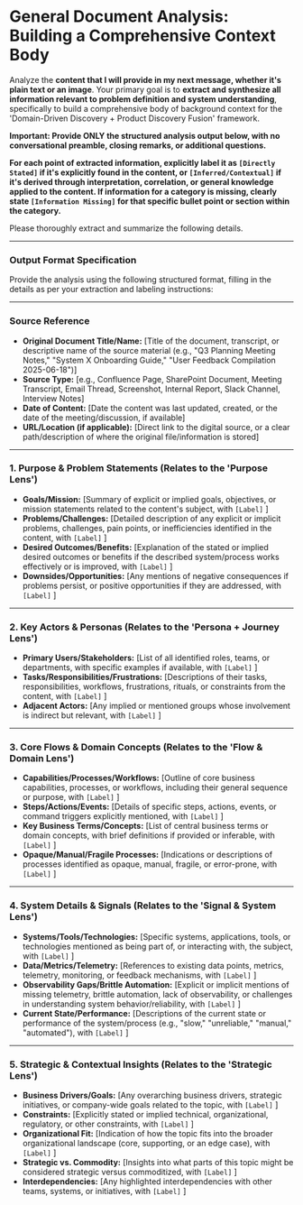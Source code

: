 # General Document Analysis: Building a Comprehensive Context Body

Analyze the **content that I will provide in my next message, whether it's plain text or an image**. Your primary goal is to **extract and synthesize all information relevant to problem definition and system understanding**, specifically to build a comprehensive body of background context for the 'Domain-Driven Discovery + Product Discovery Fusion' framework.

**Important: Provide ONLY the structured analysis output below, with no conversational preamble, closing remarks, or additional questions.**

**For each point of extracted information, explicitly label it as `[Directly Stated]` if it's explicitly found in the content, or `[Inferred/Contextual]` if it's derived through interpretation, correlation, or general knowledge applied to the content. If information for a category is missing, clearly state `[Information Missing]` for that specific bullet point or section within the category.**

Please thoroughly extract and summarize the following details.

---

### Output Format Specification

Provide the analysis using the following structured format, filling in the details as per your extraction and labeling instructions:

---
### **Source Reference**
* **Original Document Title/Name:** [Title of the document, transcript, or descriptive name of the source material (e.g., "Q3 Planning Meeting Notes," "System X Onboarding Guide," "User Feedback Compilation 2025-06-18")]
* **Source Type:** [e.g., Confluence Page, SharePoint Document, Meeting Transcript, Email Thread, Screenshot, Internal Report, Slack Channel, Interview Notes]
* **Date of Content:** [Date the content was last updated, created, or the date of the meeting/discussion, if available]
* **URL/Location (if applicable):** [Direct link to the digital source, or a clear path/description of where the original file/information is stored]
---

### 1. Purpose & Problem Statements (Relates to the 'Purpose Lens')
* **Goals/Mission:** [Summary of explicit or implied goals, objectives, or mission statements related to the content's subject, with `[Label]` ]
* **Problems/Challenges:** [Detailed description of any explicit or implicit problems, challenges, pain points, or inefficiencies identified in the content, with `[Label]` ]
* **Desired Outcomes/Benefits:** [Explanation of the stated or implied desired outcomes or benefits if the described system/process works effectively or is improved, with `[Label]` ]
* **Downsides/Opportunities:** [Any mentions of negative consequences if problems persist, or positive opportunities if they are addressed, with `[Label]` ]

---

### 2. Key Actors & Personas (Relates to the 'Persona + Journey Lens')
* **Primary Users/Stakeholders:** [List of all identified roles, teams, or departments, with specific examples if available, with `[Label]` ]
* **Tasks/Responsibilities/Frustrations:** [Descriptions of their tasks, responsibilities, workflows, frustrations, rituals, or constraints from the content, with `[Label]` ]
* **Adjacent Actors:** [Any implied or mentioned groups whose involvement is indirect but relevant, with `[Label]` ]

---

### 3. Core Flows & Domain Concepts (Relates to the 'Flow & Domain Lens')
* **Capabilities/Processes/Workflows:** [Outline of core business capabilities, processes, or workflows, including their general sequence or purpose, with `[Label]` ]
* **Steps/Actions/Events:** [Details of specific steps, actions, events, or command triggers explicitly mentioned, with `[Label]` ]
* **Key Business Terms/Concepts:** [List of central business terms or domain concepts, with brief definitions if provided or inferable, with `[Label]` ]
* **Opaque/Manual/Fragile Processes:** [Indications or descriptions of processes identified as opaque, manual, fragile, or error-prone, with `[Label]` ]

---

### 4. System Details & Signals (Relates to the 'Signal & System Lens')
* **Systems/Tools/Technologies:** [Specific systems, applications, tools, or technologies mentioned as being part of, or interacting with, the subject, with `[Label]` ]
* **Data/Metrics/Telemetry:** [References to existing data points, metrics, telemetry, monitoring, or feedback mechanisms, with `[Label]` ]
* **Observability Gaps/Brittle Automation:** [Explicit or implicit mentions of missing telemetry, brittle automation, lack of observability, or challenges in understanding system behavior/reliability, with `[Label]` ]
* **Current State/Performance:** [Descriptions of the current state or performance of the system/process (e.g., "slow," "unreliable," "manual," "automated"), with `[Label]` ]

---

### 5. Strategic & Contextual Insights (Relates to the 'Strategic Lens')
* **Business Drivers/Goals:** [Any overarching business drivers, strategic initiatives, or company-wide goals related to the topic, with `[Label]` ]
* **Constraints:** [Explicitly stated or implied technical, organizational, regulatory, or other constraints, with `[Label]` ]
* **Organizational Fit:** [Indication of how the topic fits into the broader organizational landscape (core, supporting, or an edge case), with `[Label]` ]
* **Strategic vs. Commodity:** [Insights into what parts of this topic might be considered strategic versus commoditized, with `[Label]` ]
* **Interdependencies:** [Any highlighted interdependencies with other teams, systems, or initiatives, with `[Label]` ]
